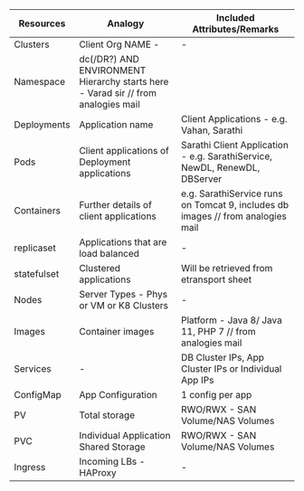 <div align="center">
  
| Resources      | Analogy                                        | Included Attributes/Remarks                   |
|----------------|------------------------------------------------|---------------------------------------------|
| Clusters       | Client Org NAME -                             |                   -                          |
| Namespace      | dc(/DR?) AND ENVIRONMENT Hierarchy starts here - Varad sir // from analogies mail |       |
| Deployments    | Application name                               | Client Applications - e.g. Vahan, Sarathi  |
| Pods           | Client applications of Deployment applications | Sarathi Client Application - e.g. SarathiService, NewDL, RenewDL, DBServer |
| Containers     | Further details of client applications         | e.g. SarathiService runs on Tomcat 9, includes db images // from analogies mail |
| replicaset     | Applications that are load balanced            |                     -                        |
| statefulset    | Clustered applications                          | Will be retrieved from etransport sheet     |
| Nodes          | Server Types - Phys or VM or K8 Clusters       |                      -                      |
| Images         | Container images                                | Platform - Java 8/ Java 11, PHP 7 // from analogies mail |
| Services       | -                                              | DB Cluster IPs, App Cluster IPs or Individual App IPs |
| ConfigMap      | App Configuration                               | 1 config per app                             |
| PV             | Total storage                                  | RWO/RWX - SAN Volume/NAS Volumes            |
| PVC            | Individual Application Shared Storage          | RWO/RWX - SAN Volume/NAS Volumes            |
| Ingress        | Incoming LBs - HAProxy                         |                      -                       |

</div>
